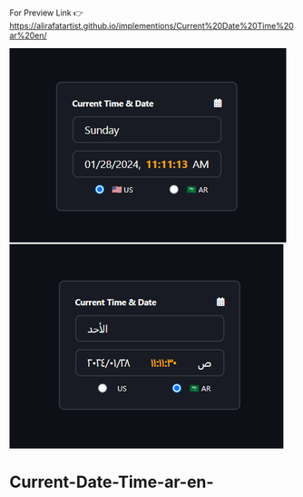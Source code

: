 For Preview Link 👉 https://alirafatartist.github.io/implementions/Current%20Date%20Time%20ar%20en/

![Alt text](image.png)
![Alt text](image-1.png)

# Current-Date-Time-ar-en-
